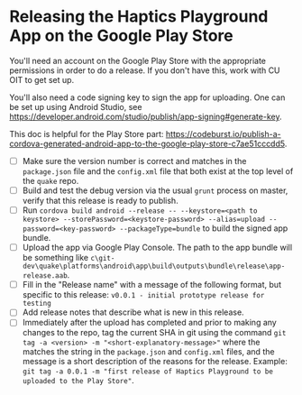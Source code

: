 Releasing the Haptics Playground App on the Google Play Store
=============================================================

You'll need an account on the Google Play Store with the appropriate permissions in order to do a release.  If you don't
have this, work with CU OIT to get set up.

You'll also need a code signing key to sign the app for uploading.  One can be set up using Android Studio, see
https://developer.android.com/studio/publish/app-signing#generate-key.

This doc is helpful for the Play Store part: https://codeburst.io/publish-a-cordova-generated-android-app-to-the-google-play-store-c7ae51cccdd5.

- [ ] Make sure the version number is correct and matches in the `package.json` file and the `config.xml` file that both
exist at the top level of the `quake` repo.
- [ ] Build and test the debug version via the usual `grunt` process on master, verify that this release is ready to
publish.
- [ ] Run `cordova build android --release -- --keystore=<path to keystore> --storePassword=<keystore-password> --alias=upload --password=<key-password> --packageType=bundle`
to build the signed app bundle.
- [ ] Upload the app via Google Play Console.  The path to the app bundle will be something like `c\git-dev\quake\platforms\android\app\build\outputs\bundle\release\app-release.aab`.
- [ ] Fill in the "Release name" with a message of the following format, but specific to this release: 
`v0.0.1 - initial prototype release for testing`
- [ ] Add release notes that describe what is new in this release.
- [ ] Immediately after the upload has completed and prior to making any changes to the repo, tag the current SHA in git
using the command `git tag -a <version> -m "<short-explanatory-message>"` where the <version> matches the string in the
`package.json` and `config.xml` files, and the message is a short description of the reasons for the release.  Example:
`git tag -a 0.0.1 -m "first release of Haptics Playground to be uploaded to the Play Store"`.
